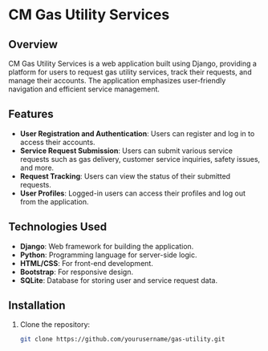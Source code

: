 # CM Gas Utility Services

## Overview
CM Gas Utility Services is a web application built using Django, providing a platform for users to request gas utility services, track their requests, and manage their accounts. The application emphasizes user-friendly navigation and efficient service management.

## Features
- **User Registration and Authentication**: Users can register and log in to access their accounts.
- **Service Request Submission**: Users can submit various service requests such as gas delivery, customer service inquiries, safety issues, and more.
- **Request Tracking**: Users can view the status of their submitted requests.
- **User Profiles**: Logged-in users can access their profiles and log out from the application.

## Technologies Used
- **Django**: Web framework for building the application.
- **Python**: Programming language for server-side logic.
- **HTML/CSS**: For front-end development.
- **Bootstrap**: For responsive design.
- **SQLite**: Database for storing user and service request data.

## Installation
1. Clone the repository:
   ```bash
   git clone https://github.com/yourusername/gas-utility.git
